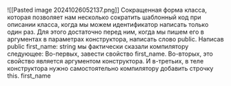 ![[Pasted image 20241026052137.png]]
Сокращенная форма класса, которая позволяет
нам несколько сократить шаблонный код при описании
класса, когда мы можем идентификатор написать только один раз.
Для этого достаточно перед ним, когда мы пишем его в аргументах в параметрах конструктора, написать слово public.
Написав public first_name: string мы фактически сказали
компилятору следующее:
Во-первых, завести свойство first_name.
Во-вторых, это свойство является аргументом конструктора.
И в-третьих, в теле конструктора нужно самостоятельно
компилятору добавить строчку this. first_name